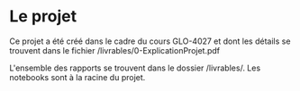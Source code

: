 # Le projet

Ce projet a été créé dans le cadre du cours GLO-4027 et dont les détails se trouvent dans le fichier /livrables/0-ExplicationProjet.pdf

L'ensemble des rapports se trouvent dans le dossier /livrables/. Les notebooks sont à la racine du projet.

